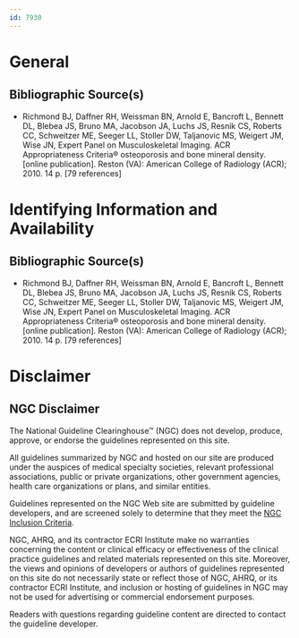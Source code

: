 ```yaml
---
id: 7930
---
```


# General

## Bibliographic Source(s)

- Richmond BJ, Daffner RH, Weissman BN, Arnold E, Bancroft L, Bennett DL, Blebea JS, Bruno MA, Jacobson JA, Luchs JS, Resnik CS, Roberts CC, Schweitzer ME, Seeger LL, Stoller DW, Taljanovic MS, Weigert JM, Wise JN, Expert Panel on Musculoskeletal Imaging. ACR Appropriateness Criteria® osteoporosis and bone mineral density. [online publication]. Reston (VA): American College of Radiology (ACR); 2010. 14 p. [79 references]

# Identifying Information and Availability

## Bibliographic Source(s)

- Richmond BJ, Daffner RH, Weissman BN, Arnold E, Bancroft L, Bennett DL, Blebea JS, Bruno MA, Jacobson JA, Luchs JS, Resnik CS, Roberts CC, Schweitzer ME, Seeger LL, Stoller DW, Taljanovic MS, Weigert JM, Wise JN, Expert Panel on Musculoskeletal Imaging. ACR Appropriateness Criteria® osteoporosis and bone mineral density. [online publication]. Reston (VA): American College of Radiology (ACR); 2010. 14 p. [79 references]

# Disclaimer

## NGC Disclaimer

The National Guideline Clearinghouse™ (NGC) does not develop, produce, approve, or endorse the guidelines represented on this site.

All guidelines summarized by NGC and hosted on our site are produced under the auspices of medical specialty societies, relevant professional associations, public or private organizations, other government agencies, health care organizations or plans, and similar entities.

Guidelines represented on the NGC Web site are submitted by guideline developers, and are screened solely to determine that they meet the [NGC Inclusion Criteria](/help-and-about/summaries/inclusion-criteria).

NGC, AHRQ, and its contractor ECRI Institute make no warranties concerning the content or clinical efficacy or effectiveness of the clinical practice guidelines and related materials represented on this site. Moreover, the views and opinions of developers or authors of guidelines represented on this site do not necessarily state or reflect those of NGC, AHRQ, or its contractor ECRI Institute, and inclusion or hosting of guidelines in NGC may not be used for advertising or commercial endorsement purposes.

Readers with questions regarding guideline content are directed to contact the guideline developer.

